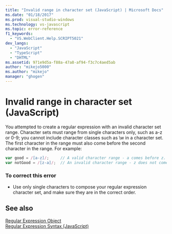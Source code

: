 ```yaml
---
title: "Invalid range in character set (JavaScript) | Microsoft Docs"
ms.date: "01/18/2017"
ms.prod: visual-studio-windows
ms.technology: vs-javascript
ms.topic: error-reference
f1_keywords: 
  - "VS.WebClient.Help.SCRIPT5021"
dev_langs: 
  - "JavaScript"
  - "TypeScript"
  - "DHTML"
ms.assetid: 971e9d5a-f88a-47a8-af94-f3c7c4aed5ab
author: "mikejo5000"
ms.author: "mikejo"
manager: "ghogen"
---
```

# Invalid range in character set (JavaScript)
You attempted to create a regular expression with an invalid character set range. Character sets must range from single characters only, such as a-z or 0-9; you cannot include character classes such as \w in a character set. The first character in the range must also come before the second character in the range. For example:  
  
```JavaScript  
var good = /[a-z]/;     // A valid character range - a comes before z.  
var notGood = /[z-a]/;  // An invalid character range - z does not come before a.  
```  
  
### To correct this error  
  
- Use only single characters to compose your regular expression character set, and make sure they are in the correct order.  
  
## See also  
 [Regular Expression Object](https://developer.mozilla.org/docs/Web/JavaScript/Reference/Global_Objects/RegExp)   
 [Regular Expression Syntax (JavaScript)](/previous-versions/1400241x(v=vs.100))